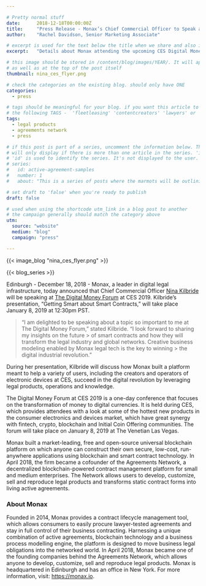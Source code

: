 ```yaml
---

# Pretty normal stuff
date:      2018-12-18T00:00:00Z
title:     "Press Release - Monax’s Chief Commercial Officer to Speak at The Digital Money Forum at CES 2019"
author:    "Rachel Davidson, Senior Marketing Associate"

# excerpt is used for the text below the title when we share and also is the summary of the post on https://monax.io/blog
excerpt:   "Details about Monax attending the upcoming CES Digital Money Forum 2019."

# this image should be stored in /content/blog/images/YEAR/. It will appear as a thumbnail on any listings,
# as well as at the top of the post itself
thumbnail: nina_ces_flyer.png

# check the categories on the existing blog. should only have ONE
categories:
  - press

# tags should be meaningful for your blog. if you want this article to show on a 'use case' page, you can use
# the following TAGS -  'fleetleasing' 'contentcreators' 'lawyers' or 'corporate'
tags:
  - legal products
  - agreements network
  - press

# if this post is part of a series, uncomment the information below. The 'article series' box
# will only display if there is more than one article in the series. 'id', 'number' and 'about' all must be present.
# 'id' is used to identify the series. It's not displayed to the user.
# series:
#   id: active-agreement-samples
#   number: 1
#   about: "This is a series of posts where the marmots will be outlining how the Monax Platform and the Agreements Network can be used in harmony to create the legal products of the future."

# set draft to 'false' when you're ready to publish
draft: false

# used when using the shortcode utm_link in a blog post to another
# the campaign generally should match the category above
utm:
  source: "website"
  medium: "blog"
  campaign: "press"

---
```


<!-- In general the filename below should match thumbnail category above -->
{{< image_blog "nina_ces_flyer.png" >}}

<!-- if this article is part of a series, related articles will automatically appear here -->
{{< blog_series >}}

<!-- Content markdown here - first title on page is auto generated from title in frontmatter -->
Edinburgh - December 18, 2018 - Monax, a leader in digital legal infrastructure, today announced that Chief Commercial Officer [Nina Kilbride](https://www.linkedin.com/in/nina-kilbride-71185610b/) will be speaking at [The Digital Money Forum](https://thedigitalmoneyforum.com/speakers/nina-kilbride/#) at CES 2019. Kilbride’s presentation, “Getting Smart about Smart Contracts,” will take place January 8, 2019 at 12:30pm PST. 
 
> “I am delighted to be speaking about a topic so important to me at The Digital Money Forum,” stated Kilbride. “I look forward to sharing my insights on the future > of smart contracts and how they will transform the legal industry and global networks. Creative business modeling enabled by Monax legal tech is the key to winning > the digital industrial revolution.”
 
During her presentation, Kilbride will discuss how Monax built a platform meant to help a variety of users, including the creators and operators of electronic devices at CES, succeed in the digital revolution by leveraging legal products, operations and knowledge.
 
The Digital Money Forum at CES 2019 is a one-day conference that focuses on the transformation of money to digital currencies. It is held during CES, which provides attendees with a look at some of the hottest new products in the consumer electronics and devices market, which have great synergy with fintech, crypto, blockchain and Initial Coin Offering communities. The forum will take place on January 8, 2019 at The Venetian Las Vegas.
 
Monax built a market-leading, free and open-source universal blockchain platform on which anyone can construct their own secure, low-cost, run-anywhere applications using blockchain and smart contract technology. In April 2018, the firm became a cofounder of the Agreements Network, a decentralized blockchain-powered contract management platform for small and medium enterprises. The Network allows users to develop, customize, sell and reproduce legal products and transforms static contract forms into living active agreements.

### About Monax

Founded in 2014, Monax provides a contract lifecycle management tool, which allows consumers to easily procure lawyer-tested agreements and stay in full control of their business contracting. Harnessing a unique combination of active agreements, blockchain technology and a business process modelling engine, the platform is designed to move business legal obligations into the networked world. In April 2018, Monax became one of the founding companies behind the Agreements Network, which allows anyone to develop, customize, sell and reproduce legal products. Monax is headquartered in Edinburgh and has an office in New York. For more information, visit: https://monax.io. 


